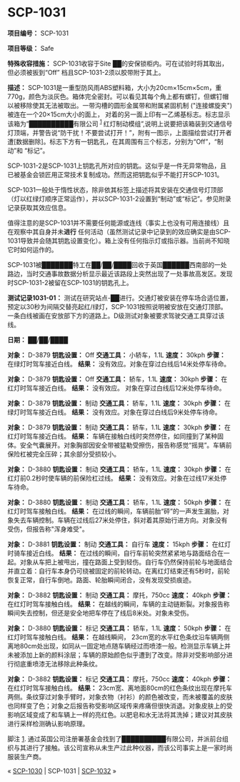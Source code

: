 # SCP-1031
                        


**项目编号：**  SCP-1031

**项目等级：** Safe

**特殊收容措施：** SCP-1031收容于Site ██的安保锁柜内。可在试验时将其取出，但必须被扳到“Off” 档且SCP-1031-2须以胶带附于其上。

**描述：**  SCP-1031是一重型防风雨ABS塑料箱，大小为20cm×15cm×5cm，重770g，颜色为淡灰色。箱体完全密封。可以看见其每个角上都有螺钉，但螺钉帽以被移除使其无法被取出。一带沟槽的圆形金属带和附属紧固机制 ("连接螺旋夹") 被连在一个20×15cm大小的面上， 对着的另一面上印有一乙烯基标志。标志显示该箱为”██████████有限公司<sup class='footnoteref'>
 <a shape='rect' class='footnoteref' id='footnoteref-1' href='javascript:;' onclick='WIKIDOT.page.utils.scrollToReference(&apos;footnote-1&apos;)'>1</a>
</sup>红灯制动模组”,说明上说要把该箱装到交通信号灯顶端，并警告说“防干扰！不要尝试打开！”，附有一图示，上面描绘尝试打开者遭[数据删除]。标志下方有一钥匙孔，在其周围有三个标志，分别为“Off”，“制动”和 “标记”。

SCP-1031-2是SCP-1031上钥匙孔所对应的钥匙。这似乎是一件无异常物品，且已被基金会锁匠用正常技术复制成功。然而这把钥匙似乎不能打开SCP-1031。

SCP-1031一般处于惰性状态，除非依其标签上描述将其安装在交通信号灯顶部（灯以红绿灯顺序正常运作），并以SCP-1031-2设置到“制动”或“标记”。参见附录记录获取其效应信息。

值得注意的是SCP-1031并不需要任何能源或连线（事实上也没有可用连接线）且在观察中其自身并未**进行** 任何活动（虽然测试记录中记录到的效应确实是由SCP-1031导致并会随其钥匙设置变化）。箱上没有任何指示灯或指示器。当前尚不知晓它时如何运作的。

SCP-1031被███████特工在██/██/████回收于英国██████西南部的一处路边，当时交通事故数据分析显示最近该路段上突然出现了一处事故高发区。发现时SCP-1031-2被留在SCP-1031的钥匙孔上。

**测试记录1031-01：** 测试在研究站点-██进行。交通灯被安装在停车场合适位置，预定以30秒为间隔交替亮起红/绿灯，SCP-1031按照说明被安放在交通灯顶部。一条白线被画在安放部下方的道路上。D级测试对象被要求驾驶交通工具穿过该线。

**日期：**  ██/██/████

**对象：**  D-3879
**钥匙设置：** Off
**交通工具：** 小轿车，1.1L
**速度：** 30kph
**步骤：** 在绿灯时驾车接近白线。
**结果：** 没有效应。对象在穿过白线后14米处停车待命。

**对象：**  D-3879
**钥匙设置：** Off
**交通工具：** 轿车，1.1L
**速度：** 30kph
**步骤：** 在红灯时驾车接近白线。
**结果：** 没有效应。 对象在穿过白线后12米处停车待命。

**对象：** D-3879
**钥匙设置：** 制动
**交通工具：** 轿车，1.1L
**速度：** 30kph
**步骤：** 在绿灯时驾车接近白线。
**结果：** 没有效应。对象在穿过白线后9米处停车待命。

**对象：** D-3879
**钥匙设置：** 制动
**交通工具：** 轿车，1.1L
**速度：** 30kph
**步骤：** 在红灯时驾车接近白线。
**结果：** 车辆在接触白线时突然停住，如同撞到了某种固体。安全气囊展开。对象胸部因安全带被猛勒受擦伤，报告称感觉“摇晃”。车辆前保险杠被完全压碎；其余部分受损较小。

**对象：** D-3880
**钥匙设置：** 制动
**交通工具：** 轿车，1.1L
**速度：** 30kph
**步骤：** 在红灯前0.2秒时使车辆的前保险杠过线。
**结果：** 没有效应。对象在过线17米处停车待命。

**对象：** D-3880
**钥匙设置：** 制动
**交通工具：** 轿车，1.1L
**速度：** 50kph
**步骤：** 在红灯时驾车接触白线。
**结果：** 在过线的瞬间，车辆前胎“砰”的一声发生漏胎，对象失去车辆控制。车辆在过线后27米处停住，斜对着其原始行进方向。对象没有受伤，但报告称"浑身难受"。

**对象：** D-3881
**钥匙设置：** 制动
**交通工具：** 自行车
**速度：** 15kph
**步骤：** 在红灯时骑车接近白线。
**结果：** 在过线的瞬间，自行车前轮突然紧紧地与路面结合在一起。对象从车把上被甩出，撞在路面上受到轻伤。自行车仍然保持前轮与地面结合并直立着：自行车本身仍可绕被固定的前轮转动。在离红灯结束还有5秒时，前轮恢复正常，自行车倒地。路面、轮胎瞬间闭合，没有发现受损痕迹。

**对象：** D-3882
**钥匙设置：** 制动
**交通工具：** 摩托，750cc
**速度：** 40kph
**步骤：** 在红灯时驾车接触白线。
**结果：** 在越线的瞬间，车辆的主动链断裂。对象报告称瞬间失去控制，但还是安全地把车停在了线后8米处。对象未受伤。

**对象：** D-3880
**钥匙设置：** 标记
**交通工具：** 轿车，1.1L
**速度：** 50kph
**步骤：** 在红灯时驾车接触白线。
**结果：** 在越线瞬间， 23cm宽的水平红色条纹沿车辆两侧离地80cm处出现，如同从一固定地点随车辆经过而喷漆一般。检测显示车辆上并未被添加上新的颜料涂层；车辆的原始颜色似乎遭到了改变。除非对受影响部分进行彻底重喷漆无法移除此种条纹。

**对象：** D-3882
**钥匙设置：** 标记
**交通工具：** 摩托，750cc
**速度：** 40kph
**步骤：** 在红灯时驾车接触白线。
**结果：** 23cm宽、离地面80cm的红色条纹出现在摩托车两侧。条纹穿过对象手臂时，对象衣物（衬衫）的颜色被改变，而未被覆盖的皮肤也同样变了色；对象之后报告称受影响区域传来疼痛但很快消退。对象皮肤上的受影响区域变成了和车辆上一样的亮红色。以肥皂和水无法将其洗掉；建议对其皮肤进行采样检测确认影响原理。


脚注
<a shape='rect' href='javascript:;' onclick='WIKIDOT.page.utils.scrollToReference(&apos;footnoteref-1&apos;)'>1</a>. 通过英国公司注册署基金会找到了██████████有限公司，并派前台组织与其进行了接触。该公司宣称从未生产过此种仪器，而该公司事实上是一家时尚服装生产商。



« [SCP-1030](/scp-1030) | SCP-1031 | [SCP-1032](/scp-1032) »





                    